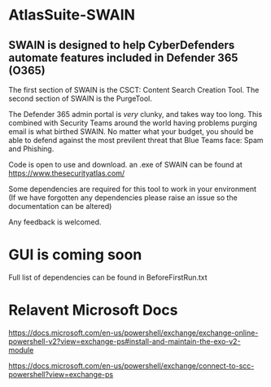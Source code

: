 # AtlasSuite-SWAIN


## SWAIN is designed to help CyberDefenders automate features included in Defender 365 (O365)
The first section of SWAIN is the CSCT: Content Search Creation Tool.
The second section of SWAIN is the PurgeTool.

The Defender 365 admin portal is *very* clunky, and takes way too long. 
This combined with Security Teams around the world having problems purging email is what birthed SWAIN.
No matter what your budget, you should be able to defend against the most previlent threat that Blue Teams face: Spam and Phishing.

Code is open to use and download. an .exe of SWAIN can be found at  https://www.thesecurityatlas.com/

Some dependencies are required for this tool to work in your environment (If we have forgotten any dependencies please raise an issue so the documentation can be altered)

Any feedback is welcomed. 

# **GUI is coming soon**

Full list of dependencies can be found in BeforeFirstRun.txt

# Relavent Microsoft Docs
https://docs.microsoft.com/en-us/powershell/exchange/exchange-online-powershell-v2?view=exchange-ps#install-and-maintain-the-exo-v2-module

https://docs.microsoft.com/en-us/powershell/exchange/connect-to-scc-powershell?view=exchange-ps


